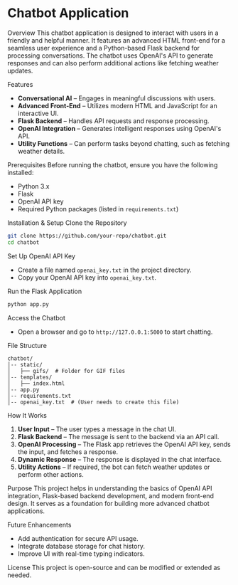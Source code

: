 # Chatbot Application

Overview
This chatbot application is designed to interact with users in a friendly and helpful manner. It features an advanced HTML front-end for a seamless user experience and a Python-based Flask backend for processing conversations. The chatbot uses OpenAI's API to generate responses and can also perform additional actions like fetching weather updates.

Features
- **Conversational AI** – Engages in meaningful discussions with users.
- **Advanced Front-End** – Utilizes modern HTML and JavaScript for an interactive UI.
- **Flask Backend** – Handles API requests and response processing.
- **OpenAI Integration** – Generates intelligent responses using OpenAI's API.
- **Utility Functions** – Can perform tasks beyond chatting, such as fetching weather details.

Prerequisites
Before running the chatbot, ensure you have the following installed:
- Python 3.x
- Flask
- OpenAI API key
- Required Python packages (listed in `requirements.txt`)

Installation & Setup
 Clone the Repository
   ```bash
   git clone https://github.com/your-repo/chatbot.git
   cd chatbot
   ```

   Set Up OpenAI API Key
   - Create a file named `openai_key.txt` in the project directory.
   - Copy your OpenAI API key into `openai_key.txt`.

  Run the Flask Application
   ```bash
   python app.py
   ```

Access the Chatbot
   - Open a browser and go to `http://127.0.0.1:5000` to start chatting.

 File Structure
```
chatbot/
│-- static/
│   ├── gifs/  # Folder for GIF files
│-- templates/
│   ├── index.html
│-- app.py
│-- requirements.txt
│-- openai_key.txt  # (User needs to create this file)
```

How It Works
1. **User Input** – The user types a message in the chat UI.
2. **Flask Backend** – The message is sent to the backend via an API call.
3. **OpenAI Processing** – The Flask app retrieves the OpenAI API key, sends the input, and fetches a response.
4. **Dynamic Response** – The response is displayed in the chat interface.
5. **Utility Actions** – If required, the bot can fetch weather updates or perform other actions.

Purpose
This project helps in understanding the basics of OpenAI API integration, Flask-based backend development, and modern front-end design. It serves as a foundation for building more advanced chatbot applications.

Future Enhancements
- Add authentication for secure API usage.
- Integrate database storage for chat history.
- Improve UI with real-time typing indicators.

License
This project is open-source and can be modified or extended as needed.

